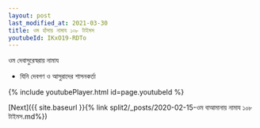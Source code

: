 ```yaml
---
layout: post
last_modified_at: 2021-03-30
title: ওম হাঁসায় নামায ১০৮ টাইমস
youtubeId: IKxO19-RDTo
---
```

 
 
 ওম দেবাসুরেস্বরায় নামায  
 
 -  যিনি দেবগণ ও আসুরাদের শাসনকর্তা 
 
  
 
  
 
 
 
 
 
 


{% include youtubePlayer.html id=page.youtubeId %}
 
[Next]({{ site.baseurl }}{% link  split2/_posts/2020-02-15-ওম বাআমানায় নামায ১০৮ টাইমস.md%})
 
